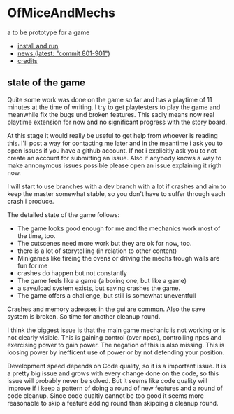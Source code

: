# OfMiceAndMechs
a to be prototype for a game

* [install and run](INSTALL.md)
* [news (latest: "commit 801-901")](NEWS.md)
* [credits](CREDITS.md)

## state of the game

Quite some work was done on the game so far and has a playtime of 11 minutes at the time of writing. I try to get playtesters to play the game and meanwhile fix the bugs und broken features. This sadly means now real playtime extension for now and no significant progress with the story board.

At this stage it would really be useful to get help from whoever is reading this. I'll post a way for contacting me later and in the meantime i ask you to open issues if you have a github account. If not i explicitly ask you to not create an account for submitting an issue. Also if anybody knows a way to make annonymous issues possible please open an issue explaining it rigth now.

I will start to use branches with a dev branch with a lot if crashes and aim to keep the master somewhat stable, so you don't have to suffer through each crash i produce.

The detailed state of the game follows:

* The game looks good enough for me and the mechanics work most of the time, too.
* The cutscenes need more work but they are ok for now, too.
* there is a lot of storytelling (in relation to other content)
* Minigames like fireing the ovens or driving the mechs trough walls are fun for me
* crashes do happen but not constantly
* The game feels like a game (a boring one, but like a game)
* a save/load system exists, but saving crashes the game.
* The game offers a challenge, but still is somewhat uneventfull

Crashes and memory adresses in the gui are common. Also the save system is broken. So time for another cleanup round.

I think the biggest issue is that the main game mechanic is not working or is not clearly visible. This is gaining control (over npcs), controlling npcs and exercising power to gain power. The negation of this is also missing. This is loosing power by inefficent use of power or by not defending your position.

Development speed depends on Code quality, so it is a important issue. It is a pretty big issue and grows with every change done on the code, so this issue will probably never be solved. But it seems like code quality will improve if i keep a pattern of doing a round of new features and a round of code cleanup. Since code qualtiy cannot be too good it seems more reasonable to skip a feature adding round than skipping a cleanup round.
